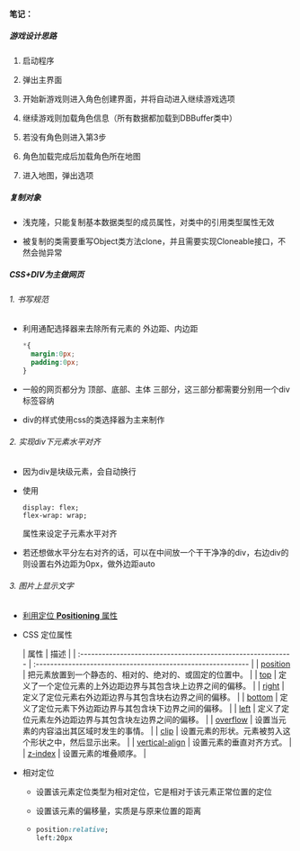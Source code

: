 #### 笔记：

##### 游戏设计思路

1. 启动程序

2. 弹出主界面
3. 开始新游戏则进入角色创建界面，并将自动进入继续游戏选项
4. 继续游戏则加载角色信息（所有数据都加载到DBBuffer类中）
5. 若没有角色则进入第3步
6. 角色加载完成后加载角色所在地图
7. 进入地图，弹出选项

##### 复制对象

- 浅克隆，只能复制基本数据类型的成员属性，对类中的引用类型属性无效

- 被复制的类需要重写Object类方法clone，并且需要实现Cloneable接口，不然会抛异常

##### CSS+DIV为主做网页

###### 1. 书写规范

- 利用通配选择器来去除所有元素的 外边距、内边距

  ```css
  *{
  	margin:0px;
  	padding:0px;
  }
  ```

- 一般的网页都分为 顶部、底部、主体 三部分，这三部分都需要分别用一个div标签容纳

- div的样式使用css的类选择器为主来制作

###### 2. 实现div下元素水平对齐

- 因为div是块级元素，会自动换行

- 使用

  ```
  display: flex;
  flex-wrap: wrap;
  ```

  属性来设定子元素水平对齐

- 若还想做水平分左右对齐的话，可以在中间放一个干干净净的div，右边div的则设置右外边距为0px，做外边距auto

###### 3. 图片上显示文字

- [利用定位 **Positioning** 属性](https://www.w3school.com.cn/css/css_positioning.asp)

- CSS 定位属性

  | 属性                                                         | 描述                                                         |
| :----------------------------------------------------------- | :----------------------------------------------------------- |
  | [position](https://www.w3school.com.cn/cssref/pr_class_position.asp) | 把元素放置到一个静态的、相对的、绝对的、或固定的位置中。     |
  | [top](https://www.w3school.com.cn/cssref/pr_pos_top.asp)     | 定义了一个定位元素的上外边距边界与其包含块上边界之间的偏移。 |
  | [right](https://www.w3school.com.cn/cssref/pr_pos_right.asp) | 定义了定位元素右外边距边界与其包含块右边界之间的偏移。       |
  | [bottom](https://www.w3school.com.cn/cssref/pr_pos_bottom.asp) | 定义了定位元素下外边距边界与其包含块下边界之间的偏移。       |
  | [left](https://www.w3school.com.cn/cssref/pr_pos_left.asp)   | 定义了定位元素左外边距边界与其包含块左边界之间的偏移。       |
  | [overflow](https://www.w3school.com.cn/cssref/pr_pos_overflow.asp) | 设置当元素的内容溢出其区域时发生的事情。                     |
  | [clip](https://www.w3school.com.cn/cssref/pr_pos_clip.asp)   | 设置元素的形状。元素被剪入这个形状之中，然后显示出来。       |
  | [vertical-align](https://www.w3school.com.cn/cssref/pr_pos_vertical-align.asp) | 设置元素的垂直对齐方式。                                     |
  | [z-index](https://www.w3school.com.cn/cssref/pr_pos_z-index.asp) | 设置元素的堆叠顺序。                                         |

- 相对定位

  - 设置该元素定位类型为相对定位，它是相对于该元素正常位置的定位

  - 设置该元素的偏移量，实质是与原来位置的距离

  - ```css
    position:relative;
    left:20px
    ```

    